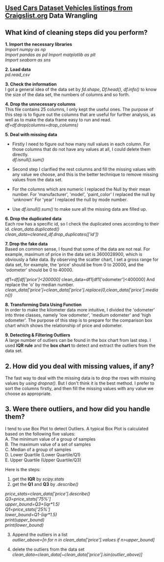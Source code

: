 ## [Used Cars Dataset Vehicles listings from Craigslist.org](https://www.kaggle.com/austinreese/craigslist-carstrucks-data) Data Wrangling 

## What kind of cleaning steps did you perform?

**1. Import the necessary libraries**  
_Import numpy as np_  
  _Import pandas as pd_
  _Import matplotlib as plt_  
  _Import seaborn as sns_

**2. Load data**  
_pd.read\_csv_

**3. Check the information**  
I got a general idea of the data set by _fd.shape_,  _Df.head()_, _df.info()_ to know the size of the data set, the numbers of columns and so forth.

**4. Drop the unnecessary columns**  
This file contains 25 columns,  I only kept the useful ones. The purpose of this step is to figure out the columns that are useful for further analysis, as well as to make the data frame easy to run and read.
_df=df.drop(columns=drop\_columns)_

**5. Deal with missing data**  

  * Firstly  I need to figure out how many null values in each column. For those columns that do not have any values at all, I could delete them directly.  
_df.isnull().sum()_

  * Second step I clarified the rest columns and fill the missing values with any value we choose, and this is the better technique to remove missing values from the data set.  

  * For the columns which are numeric I replaced the Null by their mean number.
For 'manufacturer', 'model',  'paint_color' I replaced the null by 'unknown' 
For 'year' I replaced the null by mode number.
  * Use _df.isnull().sum()_ to make sure all the missing data are filled up.

**6. Drop the duplicated data**  
Each row has a specific id, so I check the duplicated ones according to their id.
_clean_data.duplicated()_  
_clean_data=cleaned_df.drop_duplicates(['id'])_

**7. Drop the fake data**  
Based on common sense, I found that some of the data are not real. For example, maximum of price in the data set is  3600028900, which is obviously a fake data. By observing the scatter chart, I set a gross range for data set, for example, the 'price' should be from  0 to 20000, and the 'odometer' should be 0 to 40000.

_df1=df[df['price']<200000]_
clean_data=df1[df1['odometer']<400000]
And replace the 'o' by median number.  
_clean_data['price']=clean_data['price'].replace(0,clean_data['price'].median())_

**8. Transforming Data Using Function**  
In order to make the kilometer data more intuitive, I divided the 'odometer' into three classes, namely 'low odometer', 'medium odometer' and 'high odometer'. The purpose of this step is to prepare for the comparison box chart which shows the relationship of price and odometer.

**9. Detecting & Filtering Outliers**  
A large number of outliers can be found in the box chart from last step. I used **IQR rule** and the **box chart** to detect and extract the outliers from the data set.

## 2. How did you deal with missing values, if any?  
The fast way to deal with the missing data is to drop the rows with missing values  by _using dropna()_. But I don't think it is the best method. I prefer to sort the columns firstly, and then fill the missing values with any value we choose as appropriate.

## 3. Were there outliers, and how did you handle them?
I tend to use Box Plot to detect Outliers. A typical Box Plot is calculated based on the following five values:   
A. The minimum value of a group of samples  
B. The maximum value of a set of samples  
C. Median of a group of samples  
D. Lower Quartile (Lower Quartile/Q1)  
E. Upper Quartile (Upper Quartile/Q3)

Here is the steps:

1. get the **IQR** by _scipy.stats_  
2. get the **Q1** and **Q3** by _.describe()_

_price\_stats=clean\_data['price'].describe()_  
_Q3=price\_stats['75%']_  
_upper\_bound=Q3+(iqr*1.5)_  
_Q1=price\_stats['25%']_  
_lower\_bound=Q1-(iqr*1.5)_  
_print(upper\_bound)_  
_print(lower\_bound)_

3. Append the outliers in a list  
   _outlier\_above=[n for n in clean\_data['price'].values if n>upper\_bound]_  

4. delete the outliers from the data set  
_clean\_data=clean\_data[~clean\_data['price'].isin(outlier\_above)]_